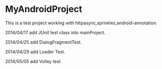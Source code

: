 MyAndroidProject
================
This is a test project working with httpasync,sprinkles,android-annotation.

2014/04/17 add JUnit test class into mainProject.

2014/04/25 add DialogFragmentTest.

2014/04/29 add Loader Test.

2014/05/05 add Volley test.


